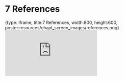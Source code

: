 # 7 References
 
{type: iframe, title:7 References, width:800, height:600, poster:resources/chapt_screen_images/references.png}
![](https://datatrail-jhu.github.io/DataTrail_Guides/no_toc/references.html)
 

 
